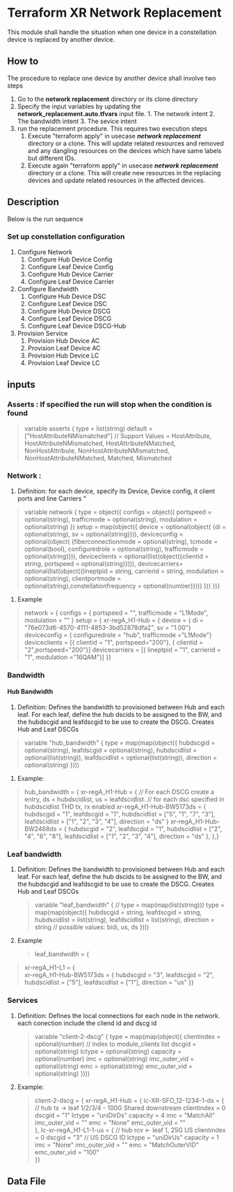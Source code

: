 # Terraform XR Network Replacement 
This module shall handle the situation when one device in a constellation device is replaced by another device.

## How to
The procedure to replace one device by another device shall involve two steps
  1. Go to the **network replacement** directory or its clone directory
  2. Specify the input variables by updating the **network_replacement.auto.tfvars** input file. 
    1. The network intent
    2. The bandwidth intent
    3. The sevice intent
  3. run the replacement procedure. This requires two execution steps
     1. Execute "terraform apply" in usecase ***network replacement*** directory or a clone. This will update related resources and removed and any dangling resources on the devices which have same labels but different IDs.
     2. Execute again "terraform apply" in usecase ***network replacement*** directory or a clone. This will create new resources in the replacing devices and update related resources in the affected devices. 

## Description
Below is the run sequence
### Set up constellation configuration
1. Configure Network
   1. Configure Hub Device Config
   2. Configure Leaf Device Config
   3. Configure Hub Device Carrier
   4. Configure Leaf Device Carrier
2. Configure Bandwidth
   1. Configure Hub Device DSC
   2. Configure Leaf Device DSC
   3. Configure Hub Device DSCG
   4. Configure Leaf Device DSCG
   5. Configure Leaf Device DSCG-Hub
3. Provision Service
   1. Provision Hub Device AC
   2. Provision Leaf Device AC
   3. Provision Hub Device LC
   4. Provision Leaf Device LC
## inputs
### Asserts : If specified the run will stop when the condition is found
> variable asserts {
>   type = list(string)
>   default = ["HostAttributeNMismatched"]
>   // Support Values = HostAttribute, HostAttributeNMismatched, HostAttributeNMatched, NonHostAttribute, NonHostAttributeNMismatched, NonHostAttributeNMatched,  Matched, Mismatched
>
### Network :
1. Definition: for each device, specify its Device, Device config, it client ports and line Carriers "
  > variable network {
  >   type = object({
  >     configs = object({ portspeed = optional(string), trafficmode = optional(string), modulation = optional(string) })
  >     setup = map(object({ device  = optional(object( {di = optional(string), sv = optional(string)})),
  >         deviceconfig  = optional(object( {fiberconnectionmode = optional(string), tcmode = optional(bool), configuredrole = optional(string), trafficmode = optional(string)})),
  >         deviceclients = optional(list(object({clientid = string, portspeed = optional(string)}))),
  >         devicecarriers= optional(list(object({lineptpid = string, carrierid = string, modulation = optional(string), clientportmode = optional(string),constellationfrequency = optional(number)})))
  >     }))
  >   })}
1. Example
  > network = {
  >   configs = { portspeed = "", trafficmode = "L1Mode", modulation = "" }
  >   setup = {
  >   xr-regA_H1-Hub = {
  >     device = { di = "76e073d6-4570-4111-4853-3bd52878dfa2", sv = "1.00"}
  >       deviceconfig = { configuredrole = "hub", trafficmode ="L1Mode"}
  >       deviceclients = [{ clientid = "1", portspeed="200"}, { clientid = "2",portspeed="200"}]
  >       devicecarriers = [{ lineptpid = "1", carrierid = "1", modulation ="16QAM"}] 
  >   }}
### Bandwidth
#### Hub Bandwidth
1. Definition: Defines the bandwidth to provisioned between Hub and each leaf. For each leaf, define the hub dscids to be assigned to the BW, and the hubdscgid and leafdscgid to be use to create the DSCG. Creates Hub and Leaf DSCGs
  >   variable "hub_bandwidth" {
  > type = map(map(object({ hubdscgid = optional(string), leafdscgid = optional(string), hubdscidlist = optional(list(string)), leafdscidlist = optional(list(string)), direction = optional(string) })))
1. Example:
  > hub_bandwidth = {
  >   xr-regA_H1-Hub = { // For each DSCG create a entry, ds = hubdscidlist, us = leafdscidlist. 
  >   // for each dsc specified in hubdscidlist THD tx, rx enabled
  >   xr-regA_H1-Hub-BW5173ds = { hubdscgid = "1", leafdscgid = "1", hubdscidlist = ["5", "1", "7", "3"], leafdscidlist = ["1", "2", "3", "4"], direction = "ds" }
  >   xr-regA_H1-Hub-BW2468ds = { hubdscgid = "2", leafdscgid = "1", hubdscidlist = ["2", "4", "6", "8"], leafdscidlist = ["1", "2", "3", "4"], direction = "ds" },
  >   },}
### Leaf bandwidth
1. Definition: Defines the bandwidth to provisioned between Hub and each leaf. For each leaf, define the hub dscids to be assigned to the BW, and the hubdscgid and leafdscgid to be use to create the DSCG. Creates Hub and Leaf DSCGs
   > variable "leaf_bandwidth" {
   >  // type        = map(map(list(string)))
   >  type = map(map(object({ hubdscgid = string, leafdscgid = string, hubdscidlist = list(string), leafdscidlist = list(string), direction = string // possible values: bidi, us, ds
  })))
1. Example
   >  leaf_bandwidth = {
  >   xr-regA_H1-L1 = {       
  >     xr-regA_H1-Hub-BW5173ds = { hubdscgid = "3", leafdscgid = "2", hubdscidlist = ["5"], leafdscidlist = ["1"], direction = "us" }}
### Services
1. Definition: Defines the local connections for each node in the network. each conection include the cliend id and dscg id
   >  variable "client-2-dscg" {
   >    type = map(map(object({ clientindex = optional(number) // index to module_clients list
   >                            dscgid   = optional(string)
   >                            lctype = optional(string)
   >                            capacity = optional(number)
   >                            imc = optional(string)
   >                            imc_outer_vid = optional(string)
   >                            emc = optional(string)
   >                            emc_outer_vid = optional(string) })))
2. Example:
    >  client-2-dscg = {
    >   xr-regA_H1-Hub = {
    >     lc-XR-SFO_12-1234-1-ds = { // hub tx -> leaf 1/2/3/4 - 100G Shared downstream
    >       clientindex = 0
    >       dscgid   = "1" lctype = "uniDirDs"
    >       capacity = 4
    >       imc = "MatchAll"
    >       imc_outer_vid = ""
    >       emc = "None"
    >       emc_outer_vid = ""        
    >     }, 
    >     lc-xr-regA_H1-L1-1-us = { // hub rcv <- leaf 1, 25G US
    >       clientindex = 0
    >       dscgid   = "3" // US DSCG ID 
    >       lctype = "uniDirUs"
    >       capacity = 1
    >       imc = "None" 
    >       imc_outer_vid = ""
    >       emc = "MatchOuterVID"
    >       emc_outer_vid = "100"       
    >     }}
## Data File 



